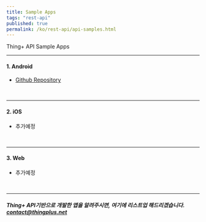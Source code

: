 ```yaml
---
title: Sample Apps
tags: "rest-api"
published: true
permalink: /ko/rest-api/api-samples.html
---
```


Thing+ API Sample Apps


---

#### 1. Android

- [Github Repository](https://github.com/daliworks/android-sample-app)

<br/>

---

#### 2. iOS

- 추가예정

<br/>

---

#### 3. Web

- 추가예정

<br/>

---

##### **Thing+ API기반으로 개발한 앱을 알려주시면, 여기에 리스트업 해드리겠습니다. contact@thingplus.net**
